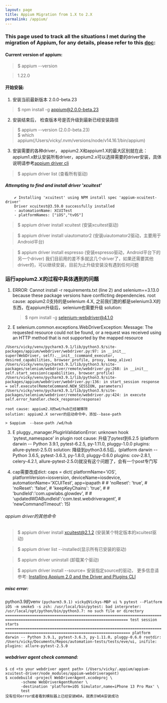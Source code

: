 ```yaml
---
layout: page
title: Appium Migration from 1.X to 2.X
permalink: /appium/
---
```


### This page used to track all the situations I met during the migration of Appium, for any details, please refer to this [doc](https://github.com/appium/appium/blob/2.0/docs/en/advanced-concepts/migrating-to-appium-2.0.md): 

#### Current version of appium: 
> $ appium --version

> 1.22.0

#### 开始安装:
1. 安装当前最新版本 2.0.0-beta.23
> $ npm install -g appium@2.0.0-beta.23
2. 安装结束后， 检查版本号是否升级到最新已经安装路径
> $ appium --version (2.0.0-beta.23)  
> $ which appium(/Users/vicky/.nvm/versions/node/v14.16.1/bin/appium)
3. 安装需要的各种driver， appium2.X和appium1.X的最大区别就在此：appium1.x默认安装所有driver，appium2.x可以选择需要的driver安装，具体说明请参考[appium driver cli](https://github.com/appium/appium/blob/2.0/docs/en/drivers/driver-cli.md)
> $ appium driver list (查看所有驱动)

##### Attempting to find and install driver 'xcuitest'
		✔ Installing 'xcuitest' using NPM install spec 'appium-xcuitest-driver'
		Driver xcuitest@3.59.0 successfully installed
		- automationName: XCUITest
		- platformNames: ["iOS","tvOS"]

> $ appium driver install xcuitest (安装xcuitest驱动)

> $ appium driver install uiautomator2 (安装uiautomator2驱动，主要用于Android平台)

> $ appium driver install espresso (安装espresso驱动，Android平台下的另一个driver)
我们目前用的差不多就这几个driver了，如果还需要其他driver的，可以继续安装，目前为止升级安装没有遇到任何问题


### 运行appium2.X的过程中具体遇到的问题
1. ERROR: Cannot install -r requirements.txt (line 2) and selenium==3.13.0 because these package versions have conflicting dependencies.
	root cause: appium2.0支持的是selenium 4.X, 之前我们跑的都是selenium3.X的东西，在appium升级后，selenium也需要升级
	solution: 
	> $ npm install -g selenium-webdriver@4.1.0

2. E       selenium.common.exceptions.WebDriverException: Message: The requested resource could not be found, or a request was received using an HTTP method that is not supported by the mapped resource

`/Users/vicky/venv/pycharm3.9.1/lib/python3.9/site-packages/appium/webdriver/webdriver.py:97: in __init__
    super(WebDriver, self).__init__(command_executor, desired_capabilities, browser_profile, proxy, keep_alive)
/Users/vicky/venv/pycharm3.9.1/lib/python3.9/site-packages/selenium/webdriver/remote/webdriver.py:268: in __init__
    self.start_session(capabilities, browser_profile)
/Users/vicky/venv/pycharm3.9.1/lib/python3.9/site-packages/appium/webdriver/webdriver.py:136: in start_session
    response = self.execute(RemoteCommand.NEW_SESSION, parameters)
/Users/vicky/venv/pycharm3.9.1/lib/python3.9/site-packages/selenium/webdriver/remote/webdriver.py:424: in execute
    self.error_handler.check_response(response)`

    root cause: appium2.X的wd/hub已经被移除
    solution: appium2.X server的启动命令中，添加--base-path

    > $appium  --base-path /wd/hub

3. E      pluggy._manager.PluginValidationError: unknown hook 'pytest_namespace' in plugin 
	root cause: 升级了pytest到6.2.5 (platform darwin -- Python 3.9.1, pytest-6.2.5, py-1.11.0, pluggy-1.0.0
plugins: allure-pytest-2.5.0)
	solution: 降级到python3.6.5后，(platform darwin -- Python 3.6.5, pytest-3.6.3, py-1.8.0, pluggy-0.6.0
	plugins: cov-2.8.1, celery-4.2.1, allure-pytest-2.5.0)就没有这个问题了，会有一个post专门写



4. cap需要改成dict:
caps = dict(
            platformName='iOS',
            platformVersion=iosversion,
            deviceName=iosdevice,
            automationName='XCUITest',
            app=ipapath
            # # 'noReset': 'true',
            # 'noReset': 'false',
            # 'keepKeyChains': 'true',
            # # 'bundleId':'com.upwlabs.glowdev',
            # # 'updatedWDABundleId':'com.test.webdriveragent',
            # 'newCommandTimeout': 15)









###### appium driver的其他命令
> $ appium driver install xcuitest@2.1.2 (安装某个特定版本的xcuitest驱动)

> $ appium driver list --installed(显示所有已安装的驱动)

> $ appium driver uninstall <driverName> (卸载某个驱动)

> $ appium driver install --source=<sourceType> 安装指定source的驱动， 更多信息请参考: [Installing Appium 2.0 and the Driver and Plugins CLI](https://appiumpro.com/editions/122-installing-appium-20-and-the-driver-and-plugins-cli) 




##### misc error:
python3.9的venv
`(pycharm3.9.1) vicky@Vickys-MBP ui % pytest --Platform iOS -m smoke5 -s
zsh: /usr/local/bin/pytest: bad interpreter: /usr/local/opt/python/bin/python3.7: no such file or directory
============================================================================================================================= test session starts ==============================================================================================================================
platform darwin -- Python 3.9.1, pytest-3.6.3, py-1.11.0, pluggy-0.6.0
rootdir: /Users/vicky/Documents/Repos/automation-tests/tests/eve/ui, inifile:
plugins: allure-pytest-2.5.0`


##### webdriver agent check command:
	$ cd <to your webdriver agent path> (/Users/vicky/.appium/appium-xcuitest-driver/node_modules/appium-webdriveragent)
	$ xcodebuild -project WebDriverAgent.xcodeproj \
           -scheme WebDriverAgentRunner \
           -destination 'platform=iOS Simulator,name=iPhone 13 Pro Max' \
           test
    没有任何error或者看到模拟器上已经安装WDA，就表示WDA安装成功

    


